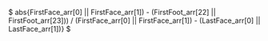 $ abs{FirstFace_arr[0] || FirstFace_arr[1]) - (FirstFoot_arr[22] || FirstFoot_arr[23])) / (FirstFace_arr[0] || FirstFace_arr[1]) - (LastFace_arr[0] || LastFace_arr[1])} $
